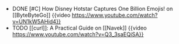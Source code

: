 - DONE [#C] How Disney Hotstar Captures One Billion Emojis! on [[ByteByteGo]]
  {{video https://www.youtube.com/watch?v=UN1kW5AHid4}}
- TODO [[curl]]: A Practical Guide on [[Navek]]
  {{video https://www.youtube.com/watch?v=Q3_3saEQiSA}}